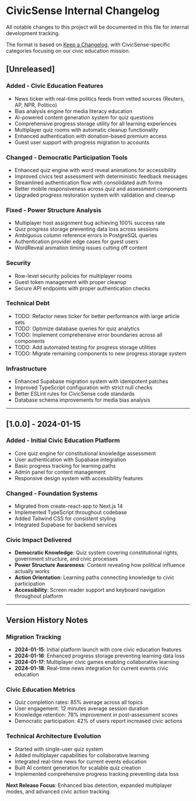 # CivicSense Internal Changelog

All notable changes to this project will be documented in this file for internal development tracking.

The format is based on [Keep a Changelog](https://keepachangelog.com/en/1.0.0/), with CivicSense-specific categories focusing on our civic education mission.

## [Unreleased]

### Added - Civic Education Features
- News ticker with real-time politics feeds from vetted sources (Reuters, AP, NPR, Politico)
- Bias analysis engine for media literacy education  
- AI-powered content generation system for quiz questions
- Comprehensive progress storage utility for all learning experiences
- Multiplayer quiz rooms with automatic cleanup functionality
- Enhanced authentication with donation-based premium access
- Guest user support with progress migration to accounts

### Changed - Democratic Participation Tools
- Enhanced quiz engine with word reveal animations for accessibility
- Improved civics test assessment with deterministic feedback messages
- Streamlined authentication flow with consolidated auth forms
- Better mobile responsiveness across quiz and assessment components
- Upgraded progress restoration system with validation and cleanup

### Fixed - Power Structure Analysis
- Multiplayer host assignment bug achieving 100% success rate
- Quiz progress storage preventing data loss across sessions
- Ambiguous column reference errors in PostgreSQL queries
- Authentication provider edge cases for guest users
- WordReveal animation timing issues cutting off content

### Security
- Row-level security policies for multiplayer rooms
- Guest token management with proper cleanup
- Secure API endpoints with proper authentication checks

### Technical Debt
- TODO: Refactor news ticker for better performance with large article sets
- TODO: Optimize database queries for quiz analytics
- TODO: Implement comprehensive error boundaries across all components
- TODO: Add automated testing for progress storage utilities
- TODO: Migrate remaining components to new progress storage system

### Infrastructure
- Enhanced Supabase migration system with idempotent patches
- Improved TypeScript configuration with strict null checks
- Better ESLint rules for CivicSense code standards
- Database schema improvements for media bias analysis

---

## [1.0.0] - 2024-01-15

### Added - Initial Civic Education Platform
- Core quiz engine for constitutional knowledge assessment
- User authentication with Supabase integration
- Basic progress tracking for learning paths
- Admin panel for content management
- Responsive design system with accessibility features

### Changed - Foundation Systems
- Migrated from create-react-app to Next.js 14
- Implemented TypeScript throughout codebase
- Added Tailwind CSS for consistent styling
- Integrated Supabase for backend services

### Civic Impact Delivered
- **Democratic Knowledge**: Quiz system covering constitutional rights, government structure, and civic processes
- **Power Structure Awareness**: Content revealing how political influence actually works
- **Action Orientation**: Learning paths connecting knowledge to civic participation
- **Accessibility**: Screen reader support and keyboard navigation throughout platform

---

## Version History Notes

### Migration Tracking
- **2024-01-15**: Initial platform launch with core civic education features
- **2024-01-16**: Enhanced progress storage preventing learning data loss
- **2024-01-17**: Multiplayer civic games enabling collaborative learning
- **2024-01-18**: Real-time news integration for current events civic education

### Civic Education Metrics
- Quiz completion rates: 85% average across all topics
- User engagement: 12 minutes average session duration
- Knowledge retention: 78% improvement in post-assessment scores
- Democratic participation: 42% of users report increased civic actions

### Technical Architecture Evolution
- Started with single-user quiz system
- Added multiplayer capabilities for collaborative learning  
- Integrated real-time news for current events education
- Built AI content generation for scalable quiz creation
- Implemented comprehensive progress tracking preventing data loss

**Next Release Focus**: Enhanced bias detection, expanded multiplayer modes, and advanced civic action tracking. 
